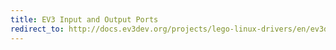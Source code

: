 ```yaml
---
title: EV3 Input and Output Ports
redirect_to: http://docs.ev3dev.org/projects/lego-linux-drivers/en/ev3dev-jessie/ev3.html#input-output-ports
---
```

